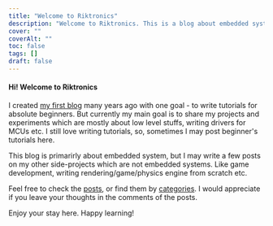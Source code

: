 ```yaml
---
title: "Welcome to Riktronics"
description: "Welcome to Riktronics. This is a blog about embedded systems and electronics. Posts are mostly about low level stuffs. "
cover: ""
coverAlt: ""
toc: false
tags: []
draft: false
---
```


#### Hi! Welcome to Riktronics

I created [my first blog](https://riktronics.wordpress.com) many years ago with one goal - to write tutorials for absolute beginners. But currently my main goal is to share my projects and experiments which are mostly about low level stuffs, writing drivers for MCUs etc. I still love writing tutorials, so, sometimes I may post beginner's tutorials here.

This blog is primarirly about embedded system, but I may write a few posts on my other side-projects which are not embedded systems. Like game development, writing rendering/game/physics engine from scratch etc.

Feel free to check the [posts](/posts), or find them by [categories](/categories). I would appreciate if you leave your thoughts in the comments of the posts.

Enjoy your stay here. Happy learning! 
